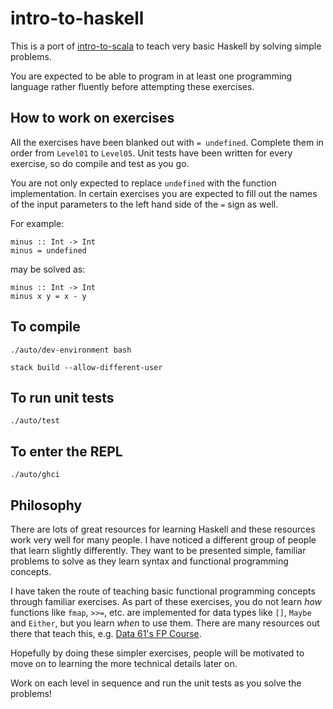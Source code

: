 # intro-to-haskell

This is a port of [intro-to-scala](https://github.com/wjlow/intro-to-scala) to teach very basic Haskell by solving simple problems.

You are expected to be able to program in at least one programming language rather fluently before attempting these exercises.

## How to work on exercises

All the exercises have been blanked out with `= undefined`. Complete them in order from `Level01` to `Level05`. Unit tests have been written for every exercise, so do compile and test as you go.

You are not only expected to replace `undefined` with the function implementation. In certain exercises you are expected to fill out the names of the input parameters to the left hand side of the `=` sign as well. 

For example:

```
minus :: Int -> Int
minus = undefined
```

may be solved as:

```
minus :: Int -> Int
minus x y = x - y
```

## To compile

```
./auto/dev-environment bash

stack build --allow-different-user
```

## To run unit tests

```
./auto/test
```

## To enter the REPL

```
./auto/ghci
```

## Philosophy

There are lots of great resources for learning Haskell and these resources work very well for many people. I have noticed a different group of people that learn slightly differently. They want to be presented simple, familiar problems to solve as they learn syntax and functional programming concepts. 

I have taken the route of teaching basic functional programming concepts through familiar exercises. As part of these exercises, you do not learn _how_ functions like `fmap`, `>>=`, etc. are implemented for data types like `[]`, `Maybe` and `Either`, but you learn _when_ to use them. There are many resources out there that teach this, e.g. [Data 61's FP Course](https://github.com/data61/fp-course/).

Hopefully by doing these simpler exercises, people will be motivated to move on to learning the more technical details later on.

Work on each level in sequence and run the unit tests as you solve the problems!